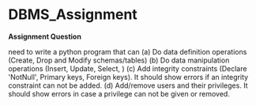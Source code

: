 # DBMS_Assignment

**Assignment Question** 

need to write a python program that can
 (a) Do data definition operations (Create, Drop and Modify schemas/tables) 
 (b) Do data manipulation operations (Insert, Update, Select, )
 (c) Add integrity constraints (Declare 'NotNull', Primary keys, Foreign keys). It should show errors if an integrity constraint can not be added. 
 (d) Add/remove users and their privileges. It should show errors in case a privilege can not be given or removed. 
     
